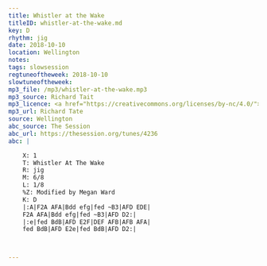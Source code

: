 ```yaml
---
title: Whistler at the Wake
titleID: whistler-at-the-wake.md
key: D
rhythm: jig
date: 2018-10-10
location: Wellington
notes:
tags: slowsession
regtuneoftheweek: 2018-10-10
slowtuneoftheweek:
mp3_file: /mp3/whistler-at-the-wake.mp3
mp3_source: Richard Tait
mp3_licence: <a href="https://creativecommons.org/licenses/by-nc/4.0/">CC-BY-NC-4.0</a>
mp3_url: Richard Tate
source: Wellington
abc_source: The Session
abc_url: https://thesession.org/tunes/4236
abc: |

    X: 1
    T: Whistler At The Wake
    R: jig
    M: 6/8
    L: 1/8
    %Z: Modified by Megan Ward
    K: D
    |:A|F2A AFA|Bdd efg|fed ~B3|AFD EDE|
    F2A AFA|Bdd efg|fed ~B3|AFD D2:|
    |:e|fed BdB|AFD E2F|DEF AFB|AFB AFA|
    fed BdB|AFD E2e|fed BdB|AFD D2:|



---
```

